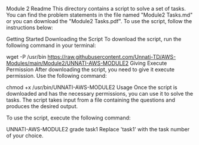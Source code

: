 Module 2 Readme
This directory contains a script to solve a set of tasks. You can find the problem statements in the file named "Module2 Tasks.md" or you can download the "Module2 Tasks.pdf". To use the script, follow the instructions below:

Getting Started
Downloading the Script
To download the script, run the following command in your terminal:

wget -P /usr/bin https://raw.githubusercontent.com/Unnati-TD/AWS-Modules/main/Module2/UNNATI-AWS-MODULE2
Giving Execute Permission
After downloading the script, you need to give it execute permission. Use the following command:

chmod +x /usr/bin/UNNATI-AWS-MODULE2
Usage
Once the script is downloaded and has the necessary permissions, you can use it to solve the tasks. The script takes input from a file containing the questions and produces the desired output.

To use the script, execute the following command:

UNNATI-AWS-MODULE2 grade task1
Replace 'task1' with the task number of your choice.
